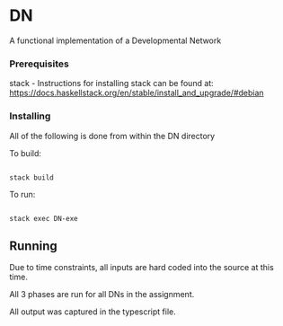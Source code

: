 # DN
A functional implementation of a Developmental Network



### Prerequisites



stack - Instructions for installing stack can be found at: https://docs.haskellstack.org/en/stable/install_and_upgrade/#debian



### Installing



All of the following is done from within the DN directory



To build:


```

stack build

```


To run:


```

stack exec DN-exe

```


## Running



Due to time constraints, all inputs are hard coded into the source at this time.

All 3 phases are run for all DNs in the assignment.


All output was captured in the typescript file.
